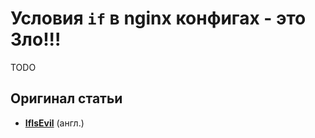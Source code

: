 Условия `if` в nginx конфигах - это Зло!!!
==========================================
TODO


## Оригинал статьи
* **[IfIsEvil](http://wiki.nginx.org/IfIsEvil)** (англ.)
